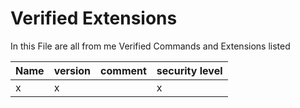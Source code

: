 # Verified Extensions

In this File are all from me Verified Commands and Extensions listed

| Name | version | comment | security level |
| ---- | ------- | ------- | -------------- |
|  x   |    x    |         |        x       |
